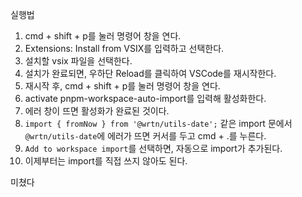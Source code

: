 실행법

1. cmd + shift + p를 눌러 명령어 창을 연다.
2. Extensions: Install from VSIX를 입력하고 선택한다.
3. 설치할 vsix 파일을 선택한다.
4. 설치가 완료되면, 우하단 Reload를 클릭하여 VSCode를 재시작한다.
5. 재시작 후, cmd + shift + p를 눌러 명령어 창을 연다.
6. activate pnpm-workspace-auto-import를 입력해 활성화한다.
7. 에러 창이 뜨면 활성화가 완료된 것이다.
8. `import { fromNow } from '@wrtn/utils-date';` 같은 import 문에서 `@wrtn/utils-date`에 에러가 뜨면 커서를 두고 cmd + .를 누른다.
9. `Add to workspace import`를 선택하면, 자동으로 import가 추가된다.
10. 이제부터는 import를 직접 쓰지 않아도 된다.

미쳤다